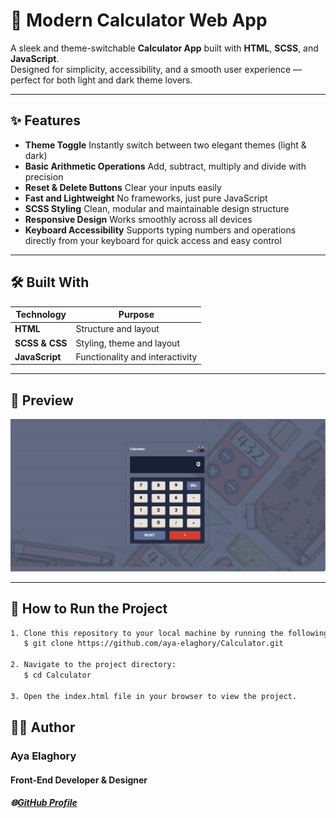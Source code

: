 # 📲 Modern Calculator Web App  

A sleek and theme-switchable **Calculator App** built with **HTML**, **SCSS**, and **JavaScript**.  
Designed for simplicity, accessibility, and a smooth user experience — perfect for both light and dark theme lovers.

---

## ✨ Features

-  **Theme Toggle**  Instantly switch between two elegant themes (light & dark)  
-  **Basic Arithmetic Operations**  Add, subtract, multiply and divide with precision  
-  **Reset & Delete Buttons**  Clear your inputs easily  
-  **Fast and Lightweight**  No frameworks, just pure JavaScript  
-  **SCSS Styling**  Clean, modular and maintainable design structure  
-  **Responsive Design**  Works smoothly across all devices  
-  **Keyboard Accessibility**  Supports typing numbers and operations directly from your keyboard for quick access and easy control  

---

## 🛠️ Built With

| Technology | Purpose |
|-------------|----------|
| **HTML** | Structure and layout |
| **SCSS & CSS**  | Styling, theme and layout |
| **JavaScript** | Functionality and interactivity |

---

## 🧭 Preview

![Calculator Preview](./Screenshot%202025-10-26%20165534.png)



---

## 🧭 How to Run the Project

```bash
1. Clone this repository to your local machine by running the following command in your terminal:
   $ git clone https://github.com/aya-elaghory/Calculator.git

2. Navigate to the project directory:
   $ cd Calculator

3. Open the index.html file in your browser to view the project.
```
## 👩‍💻 Author

### Aya Elaghory
#### Front-End Developer & Designer
##### 🌐[GitHub Profile](https://github.com/aya-elaghory)



